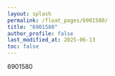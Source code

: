 ```yaml
---
layout: splash
permalink: /float_pages/6901580/
title: "6901580"
author_profile: false
last_modified_at: 2025-06-13
toc: false
---
```

 
6901580

